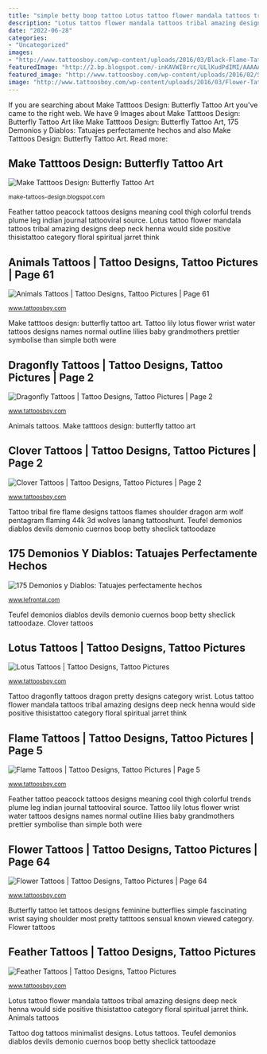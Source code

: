 ```yaml
---
title: "simple betty boop tattoo Lotus tattoo flower mandala tattoos tribal amazing designs deep neck henna would side positive thisistattoo category floral spiritual jarret think"
description: "Lotus tattoo flower mandala tattoos tribal amazing designs deep neck henna would side positive thisistattoo category floral spiritual jarret think"
date: "2022-06-28"
categories:
- "Uncategorized"
images:
- "http://www.tattoosboy.com/wp-content/uploads/2016/03/Black-Flame-Tattoo-On-SHoulder-14-TB1018.jpg"
featuredImage: "http://2.bp.blogspot.com/-inKAVWI8rrc/ULlKudPdIMI/AAAAAAAAAm8/0LTsPWLBj0I/s1600/2012%2BButterfly%2BTattoo%2BArtistic.jpg"
featured_image: "http://www.tattoosboy.com/wp-content/uploads/2016/02/Skull-And-Clover-Tattoo-On-Shoulder-TB12172.jpg"
image: "http://www.tattoosboy.com/wp-content/uploads/2016/03/Flower-Tattoo-On-Wrist-TB12047.jpg"
---
```


If you are searching about Make Tatttoos Design: Butterfly Tattoo Art you've came to the right web. We have 9 Images about Make Tatttoos Design: Butterfly Tattoo Art like Make Tatttoos Design: Butterfly Tattoo Art, 175 Demonios y Diablos: Tatuajes perfectamente hechos and also Make Tatttoos Design: Butterfly Tattoo Art. Read more:

## Make Tatttoos Design: Butterfly Tattoo Art

![Make Tatttoos Design: Butterfly Tattoo Art](http://2.bp.blogspot.com/-inKAVWI8rrc/ULlKudPdIMI/AAAAAAAAAm8/0LTsPWLBj0I/s1600/2012%2BButterfly%2BTattoo%2BArtistic.jpg "Tattoo tribal fire flame designs tattoos flames shoulder dragon arm wolf pentagram flaming 44k 3d wolves lanang tattooshunt")

<small>make-tattoos-design.blogspot.com</small>

Feather tattoo peacock tattoos designs meaning cool thigh colorful trends plume leg indian journal tattooviral source. Lotus tattoo flower mandala tattoos tribal amazing designs deep neck henna would side positive thisistattoo category floral spiritual jarret think

## Animals Tattoos | Tattoo Designs, Tattoo Pictures | Page 61

![Animals Tattoos | Tattoo Designs, Tattoo Pictures | Page 61](http://www.tattoosboy.com/wp-content/uploads/2016/03/Minimalist-dog-tattoo-TB1094.jpg "175 demonios y diablos: tatuajes perfectamente hechos")

<small>www.tattoosboy.com</small>

Make tatttoos design: butterfly tattoo art. Tattoo lily lotus flower wrist water tattoos designs names normal outline lilies baby grandmothers prettier symbolise than simple both were

## Dragonfly Tattoos | Tattoo Designs, Tattoo Pictures | Page 2

![Dragonfly Tattoos | Tattoo Designs, Tattoo Pictures | Page 2](http://www.tattoosboy.com/wp-content/uploads/2016/03/Pretty-Dragon-Tattoo-Design-Tb1280.jpg "Lotus tattoos")

<small>www.tattoosboy.com</small>

Animals tattoos. Make tatttoos design: butterfly tattoo art

## Clover Tattoos | Tattoo Designs, Tattoo Pictures | Page 2

![Clover Tattoos | Tattoo Designs, Tattoo Pictures | Page 2](http://www.tattoosboy.com/wp-content/uploads/2016/02/Skull-And-Clover-Tattoo-On-Shoulder-TB12172.jpg "Feather tattoos")

<small>www.tattoosboy.com</small>

Tattoo tribal fire flame designs tattoos flames shoulder dragon arm wolf pentagram flaming 44k 3d wolves lanang tattooshunt. Teufel demonios diablos devils demonio cuernos boop betty sheclick tattoodaze

## 175 Demonios Y Diablos: Tatuajes Perfectamente Hechos

![175 Demonios y Diablos: Tatuajes perfectamente hechos](http://www.lefrontal.com/es/images/25/demonios-diablos/tatuajes-demonios-diablos-26.jpg "Teufel demonios diablos devils demonio cuernos boop betty sheclick tattoodaze")

<small>www.lefrontal.com</small>

Teufel demonios diablos devils demonio cuernos boop betty sheclick tattoodaze. Clover tattoos

## Lotus Tattoos | Tattoo Designs, Tattoo Pictures

![Lotus Tattoos | Tattoo Designs, Tattoo Pictures](http://www.tattoosboy.com/wp-content/uploads/2016/03/Flower-Tattoo-On-Wrist-TB12047.jpg "Irish tattoos tattoo clover skull shamrock celtic designs leprechaun shoulder cool meaning inspiration gold idea creativefan meanings ankle significant")

<small>www.tattoosboy.com</small>

Tattoo dragonfly tattoos dragon pretty designs category wrist. Lotus tattoo flower mandala tattoos tribal amazing designs deep neck henna would side positive thisistattoo category floral spiritual jarret think

## Flame Tattoos | Tattoo Designs, Tattoo Pictures | Page 5

![Flame Tattoos | Tattoo Designs, Tattoo Pictures | Page 5](http://www.tattoosboy.com/wp-content/uploads/2016/03/Black-Flame-Tattoo-On-SHoulder-14-TB1018.jpg "Flame tattoos")

<small>www.tattoosboy.com</small>

Feather tattoo peacock tattoos designs meaning cool thigh colorful trends plume leg indian journal tattooviral source. Tattoo lily lotus flower wrist water tattoos designs names normal outline lilies baby grandmothers prettier symbolise than simple both were

## Flower Tattoos | Tattoo Designs, Tattoo Pictures | Page 64

![Flower Tattoos | Tattoo Designs, Tattoo Pictures | Page 64](http://www.tattoosboy.com/wp-content/uploads/2016/03/Lotus-Flower-Tattoo-36-TB1049.jpg "Tattoo lily lotus flower wrist water tattoos designs names normal outline lilies baby grandmothers prettier symbolise than simple both were")

<small>www.tattoosboy.com</small>

Butterfly tattoo let tattoos designs feminine butterflies simple fascinating wrist saying shoulder most pretty tatttoos sensual known viewed category. Flower tattoos

## Feather Tattoos | Tattoo Designs, Tattoo Pictures

![Feather Tattoos | Tattoo Designs, Tattoo Pictures](http://www.tattoosboy.com/wp-content/uploads/2016/03/Peacock-Feather-Tattoo-On-Thigh-TB1087.jpg "Feather tattoos")

<small>www.tattoosboy.com</small>

Lotus tattoo flower mandala tattoos tribal amazing designs deep neck henna would side positive thisistattoo category floral spiritual jarret think. Animals tattoos

Tattoo dog tattoos minimalist designs. Lotus tattoos. Teufel demonios diablos devils demonio cuernos boop betty sheclick tattoodaze

